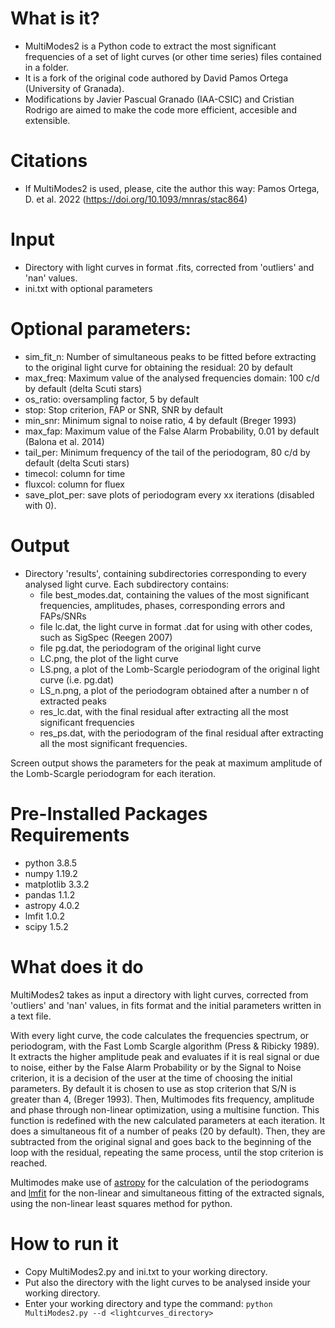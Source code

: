 # What is it?
- MultiModes2 is a Python code to extract the most significant frequencies of a set of light curves (or other time series) files contained in a folder.
- It is a fork of the original code authored by David Pamos Ortega (University of Granada).
- Modifications by Javier Pascual Granado (IAA-CSIC) and Cristian Rodrigo are aimed to make the code more efficient, accesible and extensible.

# Citations
- If MultiModes2 is used, please, cite the author this way: Pamos Ortega, D. et al. 2022 (https://doi.org/10.1093/mnras/stac864)

# Input
- Directory with light curves in format .fits, corrected from 'outliers' and 'nan' values.
- ini.txt with optional parameters

# Optional parameters:
- sim_fit_n: Number of simultaneous peaks to be fitted before extracting to the original light curve for obtaining the residual: 20 by default
- max_freq: Maximum value of the analysed frequencies domain: 100 c/d by default (delta Scuti stars)
- os_ratio: oversampling factor, 5 by default
- stop: Stop criterion, FAP or SNR, SNR by default
- min_snr: Minimum signal to noise ratio, 4 by default (Breger 1993)
- max_fap: Maximum value of the False Alarm Probability, 0.01 by default (Balona et al. 2014)
- tail_per: Minimum  frequency of the tail of the periodogram, 80 c/d by default (delta Scuti stars)
- timecol: column for time 
- fluxcol: column for fluex
- save_plot_per: save plots of periodogram every xx iterations (disabled with 0).
  
# Output
- Directory 'results', containing subdirectories corresponding to every analysed light curve. Each subdirectory contains:
  - file best_modes.dat, containing the values of the most significant frequencies, amplitudes, phases, corresponding errors and FAPs/SNRs
  - file lc.dat, the light curve in format .dat for using with other codes, such as SigSpec (Reegen 2007)
  - file pg.dat, the periodogram of the original light curve
  - LC.png, the plot of the light curve
  - LS.png, a plot of the Lomb-Scargle periodogram of the original light curve (i.e. pg.dat)
  - LS_n.png, a plot of the periodogram obtained after a number n of extracted peaks
  - res_lc.dat, with the final residual after extracting all the most significant frequencies
  - res_ps.dat, with the periodogram of the final residual after extracting all the most significant frequencies.
  
Screen output shows the parameters for the peak at maximum amplitude of the Lomb-Scargle periodogram for each iteration.

# Pre-Installed Packages Requirements
- python 3.8.5
- numpy 1.19.2
- matplotlib 3.3.2
- pandas 1.1.2
- astropy 4.0.2
- lmfit 1.0.2
- scipy 1.5.2

# What does it do
MultiModes2 takes as input a directory with light curves, corrected from 'outliers' and 'nan' values, in fits format and the initial parameters written in a text file.

With every light curve, the code calculates the frequencies spectrum, or periodogram, with the Fast Lomb Scargle algorithm (Press & Ribicky 1989). It extracts the higher amplitude peak and evaluates if it is real signal or due to noise, either by the False Alarm Probability or by the Signal to Noise criterion, it is a decision of the user at the time of choosing the initial parameters. By default it is chosen to use as  stop criterion that S/N is greater than 4, (Breger 1993). Then, Multimodes fits frequency, amplitude and phase through non-linear optimization, using a multisine function. This function is redefined with the new calculated parameters at each iteration. It does a simultaneous fit of a number of peaks (20 by default). Then, they are subtracted from the original signal and goes back to the beginning of the loop with the residual, repeating the same process, until the stop criterion is reached. 
 
Multimodes make use of [astropy](https://www.astropy.org) for the calculation of the periodograms and [lmfit](https://lmfit.github.io/lmfit-py/) for the non-linear and simultaneous fitting of the extracted signals, using the non-linear least squares method for python.

# How to run it
- Copy MultiModes2.py and ini.txt to your working directory.
- Put also the directory with the light curves to be analysed inside your working directory.
- Enter your working directory and type the command: `python MultiModes2.py --d <lightcurves_directory>`
